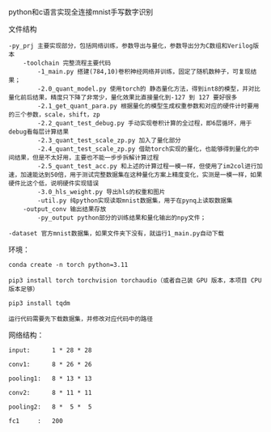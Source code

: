 python和c语言实现全连接mnist手写数字识别

文件结构

    -py_prj 主要实现部分，包括网络训练，参数导出与量化，参数导出分为C数组和Verilog版本
        -toolchain 完整流程主要代码
            -1_main.py 搭建(784,10)卷积神经网络并训练，固定了随机数种子，可复现结果；
            -2.0_quant_model.py 使用torch的 静态量化方法，得到int8的模型，并对比量化前后结果，精度只下降了非常少，量化效果比直接量化到-127 到 127 要好很多
            -2.1_get_quant_para.py 根据量化的模型生成权重参数和对应的硬件计时要用的三个参数，scale，shift，zp
            -2.2_quant_test_debug.py 手动实现卷积计算的全过程，即6层循环，用于debug看每层计算结果
            -2.3_quant_test_scale_zp.py 加入了量化部分
            -2.4_quant_test_scale_zp.py 借助torch实现的量化，也能够得到量化的中间结果，但是不太好用，主要也不能一步步拆解计算过程
            -2.5_quant_test_acc.py 和上述的计算过程一模一样，但使用了im2col进行加速，加速能达到50倍，用于测试完整数据集在这种量化方案上精度变化，实测是一模一样，如果硬件比这个低，说明硬件实现错误
            -3.0_hls_weight.py 导出hls的权重和图片
            -util.py 纯python实现读取mnist数据集，用于在pynq上读取数据集
        -output_conv 输出结果存放 
            -py_output python部分的训练结果和量化输出的npy文件；

    -dataset 官方mnist数据集，如果文件夹下没有，就运行1_main.py自动下载

环境：

    conda create -n torch python=3.11
    
    pip3 install torch torchvision torchaudio（或者自己装 GPU 版本，本项目 CPU 版本足够）
    
    pip3 install tqdm

    运行代码需要先下载数据集，并修改对应代码中的路径

网络结构：

    input:      1 * 28 * 28
    
    conv1:      8 * 26 * 26
    
    pooling1:   8 * 13 * 13
    
    conv2:      8 * 11 * 11
    
    pooling2:   8 *  5 *  5
    
    fc1     :   200
